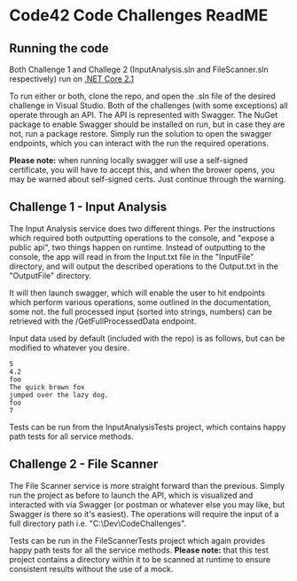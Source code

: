 # Code42 Code Challenges ReadME
## Running the code
Both Challenge 1 and Challege 2 (InputAnalysis.sln and FileScanner.sln respectively) run on [.NET Core 2.1](https://dotnet.microsoft.com/download/dotnet-core/2.1)

To run either or both, clone the repo, and open the .sln file of the desired challenge in Visual Studio. Both of the challenges (with some exceptions) all operate through an API. The API is represented with Swagger. The NuGet package to enable Swagger should be installed on run, but in case they are not, run a package restore. Simply run the solution to open the swagger endpoints, which you can interact with the run the required operations.

**Please note:** when running locally swagger will use a self-signed certificate, you will have to accept this, and when the brower opens, you may be warned about self-signed certs. Just continue through the warning.

## Challenge 1 - Input Analysis
The Input Analysis service does two different things. Per the instructions which required both outputting operations to the console, and "expose a public api", two things happen on runtime. Instead of outputting to the console, the app will read in from the Input.txt file in the "InputFile" directory, and will output the described operations to the Output.txt in the "OutputFile" directory.

It will then launch swagger, which will enable the user to hit endpoints which perform various operations, some outlined in the documentation, some not. the full processed input (sorted into strings, numbers) can be retrieved with the /GetFullProcessedData endpoint.

Input data used by default (included with the repo) is as follows, but can be modified to whatever you desire.

    5
    4.2
    foo
    The quick brown fox
    jumped over the lazy dog.
    foo
    7

Tests can be run from the InputAnalysisTests project, which contains happy path tests for all service methods.

## Challenge 2 - File Scanner
The File Scanner service is more straight forward than the previous. Simply run the project as before to launch the API, which is visualized and interacted with via Swagger (or postman or whatever else you may like, but Swagger is there so it's easiest). The operations will require the input of a full directory path i.e. "C:\Dev\CodeChallenges".

Tests can be run in the FileScannerTests project which again provides happy path tests for all the service methods. **Please note:** that this test project contains a directory within it to be scanned at runtime to ensure consistent results without the use of a mock. 


